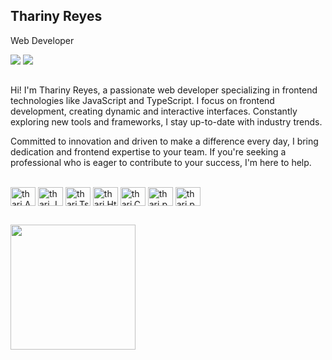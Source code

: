 ## Thariny Reyes 

Web Developer
<div>
  <a href="mailto:thari.reyes@gmail.com"><img src="https://img.shields.io/badge/Gmail-D14836?style=for-the-badge&logo=gmail&logoColor=white"></a>
  <a href="https://www.linkedin.com/in/thariny-reyes/"><img src="https://img.shields.io/badge/LinkedIn-0077B5?style=for-the-badge&logo=linkedin&logoColor=white"></a>
</div>

##
Hi! I'm Thariny Reyes, a passionate web developer specializing in frontend technologies like JavaScript and TypeScript. I focus on frontend development, creating dynamic and interactive interfaces. Constantly exploring new tools and frameworks, I stay up-to-date with industry trends.

Committed to innovation and driven to make a difference every day, I bring dedication and frontend expertise to your team. If you're seeking a professional who is eager to contribute to your success, I'm here to help.


<div style="display: inline_block"><br>
  <img align="center" alt="thari.Angular" height="30" width="40" src="https://cdn.jsdelivr.net/gh/devicons/devicon@latest/icons/angularjs/angularjs-original.svg"/>
  <img align="center" alt="thari.Js" height="30" width="40" src="https://cdn.jsdelivr.net/gh/devicons/devicon@latest/icons/javascript/javascript-original.svg" />
  <img align="center" alt="thari.Ts" height="30" width="40" src="https://cdn.jsdelivr.net/gh/devicons/devicon@latest/icons/typescript/typescript-original.svg"/>
  <img align="center" alt="thari.Html" height="30" width="40" src="https://cdn.jsdelivr.net/gh/devicons/devicon@latest/icons/html5/html5-original.svg"/>
  <img align="center" alt="thari.Css" height="30" width="40" src="https://cdn.jsdelivr.net/gh/devicons/devicon@latest/icons/css3/css3-original.svg"/>
  <img align="center" alt="thari.python" height="30" width="40" src="https://cdn.jsdelivr.net/gh/devicons/devicon@latest/icons/python/python-original.svg"/>
  <img align="center" alt="thari.python" height="30" width="40" src="https://cdn.jsdelivr.net/gh/devicons/devicon@latest/icons/java/java-original.svg" />  
</div>

##

<a href="https://github.com/thariny-r/convoychat">
  <img height=200 align="center" src="https://github-readme-stats.vercel.app/api/top-langs?username=thariny-r&layout=donut&langs_count=8&card_width=320&theme=panda" />
</a>

##






